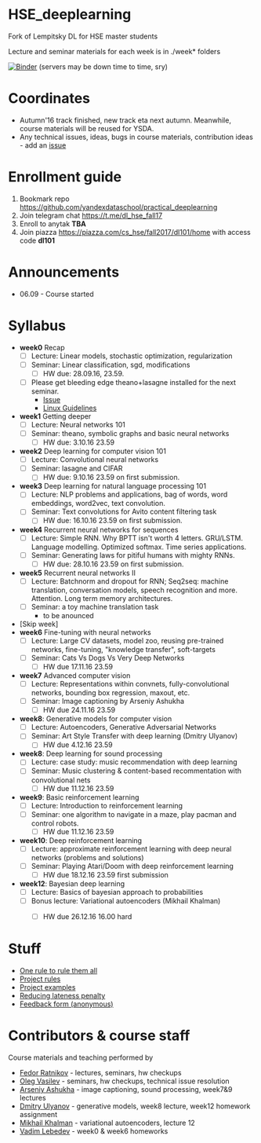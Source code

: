 # HSE_deeplearning
Fork of Lempitsky DL for HSE master students

Lecture and seminar materials for each week is in ./week* folders

[![Binder](http://mybinder.org/badge.svg)](http://mybinder.org:/repo/yandexdataschool/hse_deeplearning) (servers may be down time to time, sry)


# Coordinates
* Autumn'16 track finished, new track eta next autumn. Meanwhile, course materials will be reused for YSDA.
* Any technical issues, ideas, bugs in course materials, contribution ideas - add an [issue](https://github.com/yandexdataschool/HSE_deeplearning/issues)

# Enrollment guide
1. Bookmark repo https://github.com/yandexdataschool/practical_deeplearning
2. Join telegram chat https://t.me/dl_hse_fall17
3. Enroll to anytak __TBA__
4. Join piazza https://piazza.com/cs_hse/fall2017/dl101/home with access code __dl101__

# Announcements
* 06.09 - Course started

# Syllabus
- __week0__ Recap
  - [ ] Lecture: Linear models, stochastic optimization, regularization
  - [ ] Seminar: Linear classification, sgd, modifications
     - [ ] HW due: 28.09.16, 23.59.
  - [ ] Please get bleeding edge theano+lasagne installed for the next seminar. 
    - [Issue](https://github.com/yandexdataschool/HSE_deeplearning/issues/1)
    - [Linux Guidelines](http://agentnet.readthedocs.io/en/latest/user/install.html)
- __week1__ Getting deeper
  - [ ] Lecture: Neural networks 101
  - [ ] Seminar: theano, symbolic graphs and basic neural networks
    - [ ] HW due: 3.10.16 23.59 
- __week2__ Deep learning for computer vision 101
  - [ ] Lecture: Convolutional neural networks
  - [ ] Seminar: lasagne and CIFAR
    - [ ] HW due: 9.10.16 23.59 on first submission.
- __week3__ Deep learning for natural language processing 101
  - [ ] Lecture: NLP problems and applications, bag of words, word embeddings, word2vec, text convolution.
  - [ ] Seminar: Text convolutions for Avito content filtering task
    - [ ] HW due: 16.10.16 23.59 on first submission.
- __week4__ Recurrent neural networks for sequences
  - [ ] Lecture: Simple RNN. Why BPTT isn't worth 4 letters. GRU/LSTM. Language modelling. Optimized softmax. Time series applications.
  - [ ] Seminar: Generating laws for pitiful humans with mighty RNNs.
    - [ ] HW due: 28.10.16 23.59 on first submission.
- __week5__ Recurrent neural networks II
  - [ ] Lecture: Batchnorm and dropout for RNN; Seq2seq: machine translation, conversation models, speech recognition and more. Attention. Long term memory architectures.
  - [ ] Seminar: a toy machine translation task
    - to be anounced
- [Skip week]
- __week6__ Fine-tuning with neural networks
  - [ ] Lecture: Large CV datasets, model zoo, reusing pre-trained networks, fine-tuning, "knowledge transfer", soft-targets
  - [ ] Seminar: Cats Vs Dogs Vs Very Deep Networks
    - [ ] HW due 17.11.16 23.59
- __week7__ Advanced computer vision
  - [ ] Lecture: Representations within convnets, fully-convolutional networks, bounding box regression, maxout, etc.
  - [ ] Seminar: Image captioning by Arseniy Ashukha
    - [ ] HW due 24.11.16 23.59
- __week8__: Generative models for computer vision
  - [ ] Lecture: Autoencoders, Generative Adversarial Networks
  - [ ] Seminar: Art Style Transfer with deep learning (Dmitry Ulyanov)
    - [ ] HW due 4.12.16 23.59
- __week8__: Deep learning for sound processing
  - [ ] Lecture: case study: music recommendation with deep learning
  - [ ] Seminar: Music clustering & content-based recommentation with convolutional nets
    - [ ] HW due 11.12.16 23.59
- __week9__: Basic reinforcement learning
  - [ ] Lecture: Introduction to reinforcement learning
  - [ ] Seminar: one algorithm to navigate in a maze, play pacman and control robots.
    - [ ] HW due 11.12.16 23.59
- __week10__: Deep reinforcement learning
  - [ ] Lecture: approximate reinforcement learning with deep neural networks (problems and solutions)
  - [ ] Seminar: Playing Atari/Doom with deep reinforcement learning
    - [ ] HW due 18.12.16 23.59 first submission 
- __week12__: Bayesian deep learning
  - [ ] Lecture: Basics of bayesian approach to probabilities
  - [ ] Bonus lecture: Variational autoencoders (Mikhail Khalman)
    - [ ] HW due 26.12.16 16.00 hard
 


# Stuff
* [One rule to rule them all](https://github.com/yandexdataschool/HSE_deeplearning/wiki/Core:)
* [Project rules](https://github.com/yandexdataschool/HSE_deeplearning/wiki/Course-projects)
* [Project examples](https://github.com/yandexdataschool/HSE_deeplearning/wiki/Project-examples)
* [Reducing lateness penalty](https://github.com/yandexdataschool/HSE_deeplearning/wiki/Back-to-the-future)
* [Feedback form (anonymous)](https://docs.google.com/forms/u/0/d/1HaODcG3vW7PAiQOUexZAwaZzrcGtVIYbJjymhLhgLYA/edit)

# Contributors & course staff
Course materials and teaching performed by
- [Fedor Ratnikov](https://github.com/justheuristic/) - lectures, seminars, hw checkups
- [Oleg Vasilev](https://github.com/Omrigan) - seminars, hw checkups, technical issue resolution
- [Arseniy Ashukha](https://github.com/ars-ashuha) - image captioning, sound processing, week7&9 lectures
- [Dmitry Ulyanov](https://github.com/DmitryUlyanov) - generative models, week8 lecture, week12 homework assignment
- [Mikhail Khalman](https://github.com/mihaha?tab=activity) - variational autoencoders, lecture 12
- [Vadim Lebedev](https://github.com/vadim-v-lebedev) - week0 & week6 homeworks
